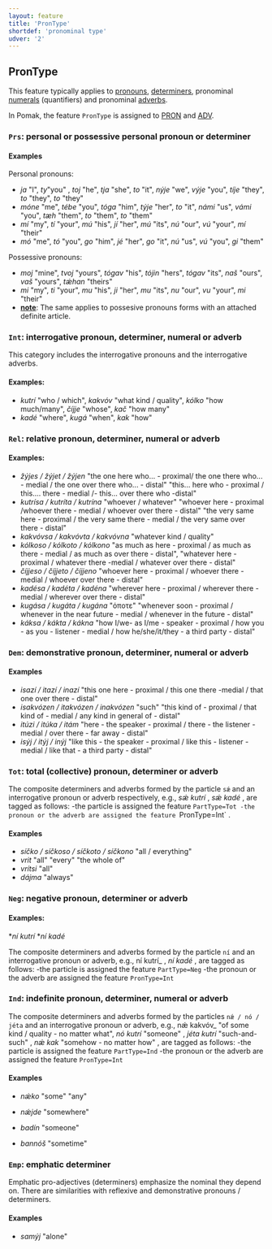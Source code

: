 ```yaml
---
layout: feature
title: 'PronType'
shortdef: 'pronominal type'
udver: '2'
---
```


## PronType

This feature typically applies to [pronouns](../../u/pos/PRON), [determiners](../../upos/DET), pronominal [numerals](../../u/pos/NUM) (quantifiers)
 and pronominal [adverbs](../../u/pos/ADV).

In Pomak, the feature `PronType` is assigned to [PRON]() and [ADV](). 

### <a name="Prs">`Prs`</a>: personal or possessive personal pronoun or determiner

#### Examples

Personal pronouns:
* _ja_ "I", _ty_"you" , _toj_ "he", _tja_ "she", _to_ "it", _nýje_ "we", _výje_ "you", _tíje_ "they", _to_ "they", _to_ "they"
* _móne_ "me", _tébe_ "you", _tóga_ "him", _týje_ "her", _to_ "it", _námi_ "us", _vámi_ "you", _tæh_ "them", _to_ "them", _to_ "them"
* _mí_ "my", _tí_ "your", _mú_ "his", _jí_ "her", _mú_ "its", _nú_ "our", _vú_ "your", _mí_ "their"
* _mó_ "me", _tó_ "you", _go_ "him", _jé_ "her", _go_ "it", _nú_ "us", _vú_ "you", _gi_ "them"

Possessive pronouns:
* _moj_ "mine", _tvoj_ "yours", _tógav_ "his", _tójin_ "hers", _tógav_ "its", _naš_ "ours", _vaš_ "yours", _tǽhan_ "theirs"
* _mi_ "my", _ti_ "your", _mu_ "his", _ji_ "her", _mu_ "its", _nu_ "our", _vu_ "your", _mi_ "their"
* <b><u>note</u></b>: The same applies to possesive pronouns forms with an attached definite article. 


<!--### <a name="Rcp">`Rcp`</a>: reciprocal pronoun

#### Examples

The feature `Rcp`.-->


### <a name="Int">`Int`</a>: interrogative pronoun, determiner, numeral or adverb

This category includes the interrogative pronouns and the interrogative adverbs.

#### Examples: 

* _kutrí_ "who / which", _kakvóv_ "what kind / quality", _kólko_ "how much/many", _číjje_ "whose", _kač_ "how many"
* _kadé_ "where", _kugá_ "when", _kak_ "how"

### <a name="Rel">`Rel`</a>: relative pronoun, determiner, numeral or adverb


#### Examples: 

* _žýjes / žýjet / žýjen_ "the one here who... - proximal/ the one there who... - medial / the one over there who... - distal" "this... here who  - proximal / this.... there  - medial /- this... over there who -distal" 
* _kutrísa / kutríta / kutrína_ "whoever / whatever" "whoever here - proximal /whoever there - medial / whoever over there - distal" "the very same here - proximal / the very same there - medial / the very same over there - distal"
* _kakvóvsa / kakvóvta / kakvóvna_ "whatever kind / quality" 
* _kólkoso / kólkoto / kólkono_ "as much as here - proximal / as much as there - medial / as much as over there - distal", "whatever here - proximal / whatever there -medial / whatever over there - distal" 
* _číjjeso / číjjeto / číjjeno_ "whoever here - proximal / whoever there - medial / whoever over there - distal" 
* _kadésa / kadéta / kadéna_ "wherever here - proximal / wherever there - medial / wherever over there - distal" 
* _kugása / kugáta / kugána_ "όποτε" "whenever soon - proximal / whenever in the near future - medial / whenever in the future - distal"
* _káksa / kákta / kákna_ "how I/we- as I/me - speaker  - proximal / how you - as you - listener - medial / how he/she/it/they - a third party - distal"  

### <a name="Dem">`Dem`</a>: demonstrative pronoun, determiner, numeral or adverb


#### Examples

* _isazí / itazí / inazí_ "this one here - proximal / this one there -medial / that one over there - distal"  
* _isakvózen / itakvózen / inakvózen_ "such" "this kind of - proximal / that kind of - medial / any kind in general of - distal"  
* _itúzi / itúka / itám_ "here - the speaker - proximal / there - the listener - medial / over there - far away - distal"  
* _isýj / itýj / inýj_ "like this - the speaker - proximal / like this - listener - medial / like that - a third party - distal"  


### <a name="Tot">`Tot`</a>: total (collective) pronoun, determiner or adverb

<!--Ritvan are these pronouns or determiners?-->

The composite determiners and adverbs  formed by the particle `sǽ` and an interrogative pronoun or adverb respectively, e.g., _sǽ kutrí_ , _sǽ kadé_ , are tagged as follows:
-the particle is assigned the feature `PartType=Tot
-the pronoun or the adverb are assigned the feature `PronType=Int` 
.

#### Examples

* _síčko / síčkoso / síčkoto / síčkono_ "all / everything"   
* _vrit_ "all" "every" "the whole of"   
* _vrítsi_ "all"  
* _dájma_ "always" 

### <a name="Neg">`Neg`</a>: negative pronoun, determiner or adverb

#### Examples: 
*_ní kutrí_ 
*_ní kadé_

The composite determiners and adverbs formed by the particle `ní` and an interrogative pronoun or adverb, e.g., ní kutrí_ , _ní kadé_ , are tagged as follows:
-the particle is assigned the feature `PartType=Neg`
-the pronoun or the adverb are assigned the feature `PronType=Int` 

### <a name="Ind">`Ind`</a>: indefinite pronoun, determiner, numeral or adverb

<!--Ritvan are these pronouns or determiners?-->


The composite determiners and adverbs formed by the particles `nǽ / nó / jéta`  and an interrogative pronoun or adverb, e.g., nǽ kakvóv_ "of some kind / quality - no matter what",
 _nó kutrí_ "someone" , _jéta kutrí_ "such-and-such" , _nǽ kak_ "somehow - no matter how" , are tagged as follows:
-the particle is assigned the feature `PartType=Ind`
-the pronoun or the adverb are assigned the feature `PronType=Int` 

#### Examples

* _nǽko_ "some" "any" 
* _nǽjde_ "somewhere" 

* _badín_ "someone"  
* _bannóš_ "sometime" 


### <a name="Emp">`Emp`</a>: emphatic determiner


Emphatic pro-adjectives (determiners) emphasize the nominal they depend on. There are similarities with reflexive and demonstrative pronouns / determiners.

#### Examples
* _samýj_ "alone"

<!-- Interlanguage links updated Po 11. listopadu 2024, 20:10:02 CET -->
